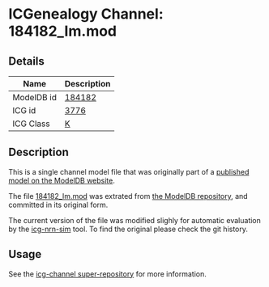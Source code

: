# ICGenealogy Channel: 184182\_Im.mod

## Details

Name | Description
---- | -----------
ModelDB id | [184182](http://senselab.med.yale.edu/ModelDB/ShowModel.cshtml?model=184182)
ICG id | [3776](http://icg.neurotheory.ox.ac.uk/channels/1/3776)
ICG Class | [K](http://icg.neurotheory.ox.ac.uk/channels/1)

## Description

This is a single channel model file that was originally part of a [published model on the ModelDB website](http://senselab.med.yale.edu/mModelDB/ShowModel.cshtml?model=184182).


The file [184182\_Im.mod](184182_Im.mod) was extrated from [the ModelDB repository](http://senselab.med.yale.edu/ModelDB/ShowModel.cshtml?model=184182), and committed in its original form.

The current version of the file was modified slighly for automatic evaluation by the [icg-nrn-sim](https://github.com/icgenealogy/icg-nrn-sim) tool. To find the original please check the git history.


## Usage

See the [icg-channel super-repository](https://github.com/icgenealogy/icg-channels) for more information.
